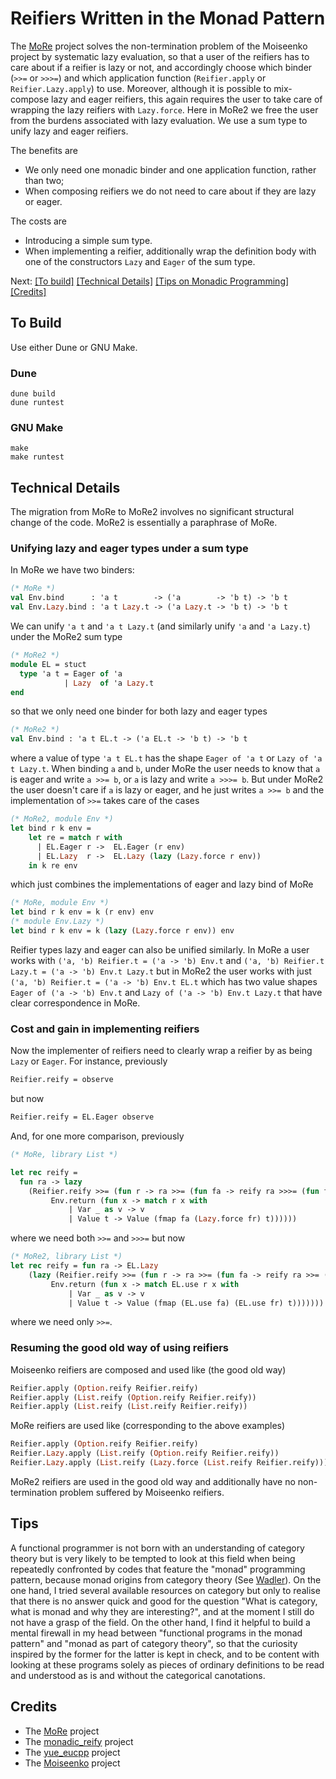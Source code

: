 # Reifiers Written in the Monad Pattern

The [MoRe](../MoRe) project solves the non-termination problem of the Moiseenko project by systematic lazy evaluation,  so that a user of the reifiers has to care about if a reifier is lazy or not, and accordingly choose which binder (`>>=` or `>>>=`) and which application function (`Reifier.apply` or `Reifier.Lazy.apply`) to use. Moreover, although it is possible to mix-compose lazy and eager reifiers, this again requires the user to take care of wrapping the lazy reifiers with `Lazy.force`.  Here in MoRe2 we free the user from the burdens associated with lazy evaluation. We use a sum type to unify lazy and eager reifiers. 

The benefits are 
- We only need one monadic binder and one application function, rather than two;
- When composing reifiers we do not need to care about if they are lazy or eager. 

The costs are
- Introducing a simple sum type. 
- When implementing a reifier, additionally wrap the definition body with one of the constructors `Lazy` and `Eager` of the sum type.

Next: [[To build]](#to-build) [[Technical Details]](#technical-details) [[Tips on Monadic Programming]](#tips) [[Credits]](#credits)

## To Build

Use either Dune or GNU Make.

### Dune
```
dune build
dune runtest
``` 

### GNU Make
```
make
make runtest
```

## Technical Details


The migration from MoRe to MoRe2 involves no significant structural change of the code. MoRe2 is essentially a paraphrase of MoRe. 

### Unifying lazy and eager types under a sum type

In MoRe we have two binders:
```ocaml
(* MoRe *)
val Env.bind      : 'a t        -> ('a        -> 'b t) -> 'b t
val Env.Lazy.bind : 'a t Lazy.t -> ('a Lazy.t -> 'b t) -> 'b t
```
We can unify `'a t`  and  `'a t Lazy.t` (and similarly unify `'a` and `'a Lazy.t`) under the MoRe2 sum type 
```ocaml
(* MoRe2 *)
module EL = stuct
  type 'a t = Eager of 'a
            | Lazy  of 'a Lazy.t
end
```
so that we only need one binder for both lazy and eager types
```ocaml
(* MoRe2 *)
val Env.bind : 'a t EL.t -> ('a EL.t -> 'b t) -> 'b t 
```
where a value of type `'a t EL.t` has the shape `Eager of 'a t`   or   `Lazy of 'a t Lazy.t`. When binding `a` and `b`, under MoRe 
the user needs to know that `a` is eager and write `a >>= b`, or `a` is lazy and write `a >>>= b`. But under MoRe2 the user doesn't
 care if `a` is lazy or eager, and he just writes `a >>= b` and the implementation of `>>=` takes care of the cases
```ocaml
(* MoRe2, module Env *)
let bind r k env =
    let re = match r with
      | EL.Eager r ->  EL.Eager (r env)
      | EL.Lazy  r ->  EL.Lazy (lazy (Lazy.force r env))
    in k re env
```
which just combines the implementations of eager and lazy bind of MoRe
```ocaml
(* MoRe, module Env *)
let bind r k env = k (r env) env
(* module Env.Lazy *) 
let bind r k env = k (lazy (Lazy.force r env)) env
```

Reifier types lazy and eager can also be unified similarly. In MoRe a user works with `('a, 'b) Reifier.t = ('a -> 'b) Env.t` and `('a, 'b) Reifier.t Lazy.t = ('a -> 'b) Env.t Lazy.t` but in MoRe2 the user works with just `('a, 'b) Reifier.t = ('a -> 'b) Env.t EL.t` which has two value shapes `Eager of ('a -> 'b) Env.t` and `Lazy of ('a -> 'b) Env.t Lazy.t` that have clear correspondence in MoRe.   

### Cost and gain in implementing reifiers  


Now the implementer of reifiers need to clearly wrap a reifier by as being `Lazy` or `Eager`. For instance, previously
```ocaml
Reifier.reify = observe
```
but now 
```ocaml
Reifier.reify = EL.Eager observe
```
And, for one more comparison, previously
```ocaml
(* MoRe, library List *)

let rec reify =
  fun ra -> lazy
    (Reifier.reify >>= (fun r -> ra >>= (fun fa -> reify ra >>>= (fun fr ->
         Env.return (fun x -> match r x with
             | Var _ as v -> v
             | Value t -> Value (fmap fa (Lazy.force fr) t)))))) 
```
where we need both `>>=` and `>>>=`  but now
```ocaml
(* MoRe2, library List *)
let rec reify = fun ra -> EL.Lazy
    (lazy (Reifier.reify >>= (fun r -> ra >>= (fun fa -> reify ra >>= (fun fr ->
         Env.return (fun x -> match EL.use r x with
             | Var _ as v -> v
             | Value t -> Value (fmap (EL.use fa) (EL.use fr) t)))))))  
```
where we need only `>>=`.

### Resuming the good old way of using reifiers

Moiseenko reifiers are composed and used like (the good old way)
```ocaml
Reifier.apply (Option.reify Reifier.reify) 
Reifier.apply (List.reify (Option.reify Reifier.reify)) 
Reifier.apply (List.reify (List.reify Reifier.reify)) 
```
MoRe reifiers are used like (corresponding to the above examples) 
```ocaml
Reifier.apply (Option.reify Reifier.reify)                              (* no change here *)
Reifier.Lazy.apply (List.reify (Option.reify Reifier.reify))            (* top level Reifier.Lazy.apply *)
Reifier.Lazy.apply (List.reify (Lazy.force (List.reify Reifier.reify))) (* explicit Lazy.force and top level Reifier.Lazy.apply *)
```
MoRe2 reifiers are used in the good old way and additionally have no non-termination problem suffered by Moiseenko reifiers.  

## Tips

A functional programmer is not born with an understanding of category theory but is very likely to be tempted 
to look at this field when being repeatedly confronted by codes that
feature the "monad" programming pattern, because monad origins from category theory (See [Wadler](https://homepages.inf.ed.ac.uk/wadler/topics/monads.html)). On the one hand, I tried several available resources on category but only to realise that there is no answer quick and good for the question "What is category, what is monad and why they are interesting?", and at the moment I still do not have a grasp of the field. On the other hand, I find it helpful to build a mental firewall in my head between "functional programs in the monad pattern" and "monad as part of category theory", so that the curiosity inspired by the former for the latter is kept in check, and to be content with looking at these programs solely as pieces of ordinary definitions to be read and understood as is and without the categorical canotations. 


## Credits

- The [MoRe](../MoRe) project
- The [monadic_reify](../monadic_reify) project
- The [yue_eucpp](../yue_eucpp) project 
- The [Moiseenko](https://gist.github.com/eupp/a78e9fc086834106e98d50e1e7bdea24) project
